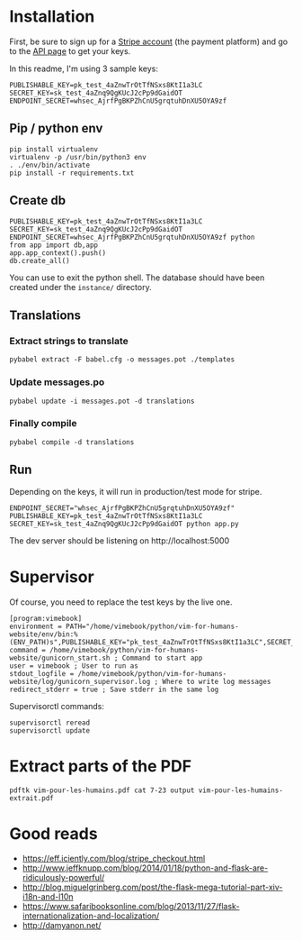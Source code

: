 # Installation

First, be sure to sign up for a [Stripe account](https://stripe.com/) (the payment platform) and go to the [API page](https://dashboard.stripe.com/account/apikeys) to get your keys.

In this readme, I'm using 3 sample keys:

    PUBLISHABLE_KEY=pk_test_4aZnwTrOtTfNSxs8KtI1a3LC
    SECRET_KEY=sk_test_4aZnq9QgKUcJ2cPp9dGaidOT
    ENDPOINT_SECRET=whsec_AjrfPgBKPZhCnU5grqtuhDnXU5OYA9zf

## Pip / python env

    pip install virtualenv
    virtualenv -p /usr/bin/python3 env
    . ./env/bin/activate
    pip install -r requirements.txt

## Create db

    PUBLISHABLE_KEY=pk_test_4aZnwTrOtTfNSxs8KtI1a3LC SECRET_KEY=sk_test_4aZnq9QgKUcJ2cPp9dGaidOT ENDPOINT_SECRET=whsec_AjrfPgBKPZhCnU5grqtuhDnXU5OYA9zf python
    from app import db,app
    app.app_context().push()
    db.create_all()

You can use <Ctrl-d> to exit the python shell. The database should have been created under the `instance/` directory.

## Translations

### Extract strings to translate

    pybabel extract -F babel.cfg -o messages.pot ./templates

### Update messages.po

    pybabel update -i messages.pot -d translations

### Finally compile

    pybabel compile -d translations

## Run

Depending on the keys, it will run in production/test mode for stripe.

    ENDPOINT_SECRET="whsec_AjrfPgBKPZhCnU5grqtuhDnXU5OYA9zf" PUBLISHABLE_KEY=pk_test_4aZnwTrOtTfNSxs8KtI1a3LC SECRET_KEY=sk_test_4aZnq9QgKUcJ2cPp9dGaidOT python app.py

The dev server should be listening on http://localhost:5000

# Supervisor

Of course, you need to replace the test keys by the live one.

    [program:vimebook]
    environment = PATH="/home/vimebook/python/vim-for-humans-website/env/bin:%(ENV_PATH)s",PUBLISHABLE_KEY="pk_test_4aZnwTrOtTfNSxs8KtI1a3LC",SECRET_KEY="sk_test_4aZnq9QgKUcJ2cPp9dGaidOT",ENDPOINT_SECRET="whsec_AjrfPgBKPZhCnU5grqtuhDnXU5OYA9zf"
    command = /home/vimebook/python/vim-for-humans-website/gunicorn_start.sh ; Command to start app
    user = vimebook ; User to run as
    stdout_logfile = /home/vimebook/python/vim-for-humans-website/log/gunicorn_supervisor.log ; Where to write log messages
    redirect_stderr = true ; Save stderr in the same log

Supervisorctl commands:

    supervisorctl reread
    supervisorctl update

# Extract parts of the PDF

    pdftk vim-pour-les-humains.pdf cat 7-23 output vim-pour-les-humains-extrait.pdf

# Good reads

- https://eff.iciently.com/blog/stripe_checkout.html
- http://www.jeffknupp.com/blog/2014/01/18/python-and-flask-are-ridiculously-powerful/
- http://blog.miguelgrinberg.com/post/the-flask-mega-tutorial-part-xiv-i18n-and-l10n
- https://www.safaribooksonline.com/blog/2013/11/27/flask-internationalization-and-localization/
- http://damyanon.net/
